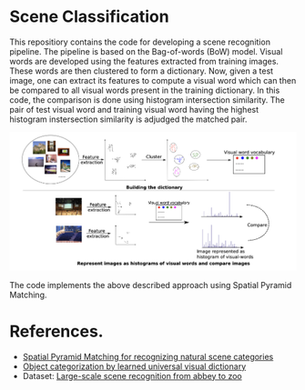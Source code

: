 # Scene Classification

This repositiory contains the code for developing a scene recognition pipeline. The pipeline is based on the Bag-of-words (BoW) model. Visual words are developed using the features extracted from training images. These words are then clustered to form a dictionary. Now, given a test image, one can extract its features to compute a visual word which can then be compared to all visual words present in the training dictionary. In this code, the comparison is done using histogram intersection similarity. The pair of test visual word and training visual word having the highest histogram instersection similarity is adjudged the matched pair.

![](Code/Model/model.png)

The code implements the above described approach using Spatial Pyramid Matching. 
# References.
* [Spatial Pyramid Matching for recognizing natural scene categories](https://ieeexplore.ieee.org/document/1641019)
* [Object categorization by learned universal visual dictionary](https://ieeexplore.ieee.org/document/1544935)
* Dataset: [Large-scale scene recognition from abbey to zoo](https://ieeexplore.ieee.org/document/5539970)

